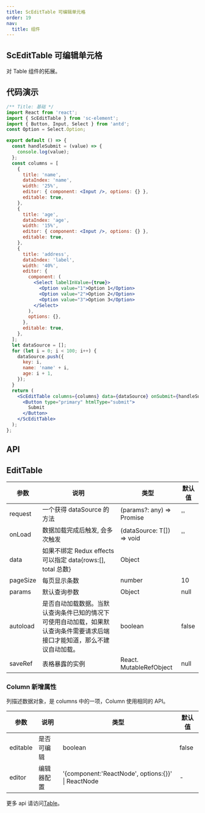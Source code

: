 ```yaml
---
title: ScEditTable 可编辑单元格
order: 19
nav:
  title: 组件
---
```


## ScEditTable 可编辑单元格

对 Table 组件的拓展。

## 代码演示

```jsx
/** Title: 基础 */
import React from 'react';
import { ScEditTable } from 'sc-element';
import { Button, Input, Select } from 'antd';
const Option = Select.Option;

export default () => {
  const handleSubmit = (value) => {
    console.log(value);
  };
  const columns = [
    {
      title: 'name',
      dataIndex: 'name',
      width: '25%',
      editor: { component: <Input />, options: {} },
      editable: true,
    },
    {
      title: 'age',
      dataIndex: 'age',
      width: '15%',
      editor: { component: <Input />, options: {} },
      editable: true,
    },
    {
      title: 'address',
      dataIndex: 'label',
      width: '40%',
      editor: {
        component: (
          <Select labelInValue={true}>
            <Option value="1">Option 1</Option>
            <Option value="2">Option 2</Option>
            <Option value="3">Option 3</Option>
          </Select>
        ),
        options: {},
      },
      editable: true,
    },
  ];
  let dataSource = [];
  for (let i = 0; i < 100; i++) {
    dataSource.push({
      key: i,
      name: 'name' + i,
      age: i + 1,
    });
  }
  return (
    <ScEditTable columns={columns} data={dataSource} onSubmit={handleSubmit}>
      <Button type="primary" htmlType="submit">
        Submit
      </Button>
    </ScEditTable>
  );
};
```

## API

## EditTable

| 参数 | 说明 | 类型 | 默认值 |
| --- | --- | --- | --- |
| request | 一个获得 dataSource 的方法 | (params?: any) => Promise | '' |
| onLoad | 数据加载完成后触发, 会多次触发 | (dataSource: T[]) => void | '' |
| data | 如果不绑定 Redux effects 可以指定 data{rows:[], total 总数} | Object |  |
| pageSize | 每页显示条数 | number | 10 |
| params | 默认查询参数 | Object | null |
| autoload | 是否自动加载数据。当默认查询条件已知的情况下可使用自动加载，如果默认查询条件需要请求后端接口才能知道，那么不建议自动加载。 | boolean | false |
| saveRef | 表格暴露的实例 | React. MutableRefObject | null |

### Column 新增属性

列描述数据对象，是 columns 中的一项，Column 使用相同的 API。

| 参数     | 说明       | 类型                                               | 默认值 |
| -------- | ---------- | -------------------------------------------------- | ------ |
| editable | 是否可编辑 | boolean                                            | false  |
| editor   | 编辑器配置 | '{component:'ReactNode', options:{}}' \| ReactNode | -      |

更多 api 请访问[Table](https://ant.design/components/table-cn/)。
